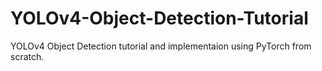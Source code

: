 # YOLOv4-Object-Detection-Tutorial
YOLOv4 Object Detection tutorial and implementaion using PyTorch from scratch.
